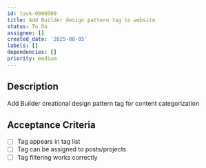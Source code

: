 ```yaml
---
id: task-0000509
title: Add Builder design pattern tag to website
status: To Do
assignee: []
created_date: '2025-08-05'
labels: []
dependencies: []
priority: medium
---
```


## Description

Add Builder creational design pattern tag for content categorization

## Acceptance Criteria

- [ ] Tag appears in tag list
- [ ] Tag can be assigned to posts/projects
- [ ] Tag filtering works correctly
